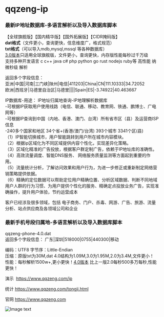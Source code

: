 qqzeng-ip
=========

### 最新IP地址数据库-多语言解析以及导入数据库脚本

【全球旗舰版】【国内精华版】【国外拓展版】【CIDR掩码版】    
**dat格式**（文件更小，查询更快，信息维度广，格式规范）  
**txt格式**（可以导入mdb,mysql,mssql 等各种数据库）  
[3.0版本](https://github.com/zengzhan/qqzeng-ip/tree/master/3.0)只适用全球旗舰版，文件更小，查询更快，内存版性能每秒过千万级  
支持多种开发语言 c c++ java c# php python go rust nodejs ruby等 高性能 纳微秒级 解析

返回多个字段信息：   
亚洲|中国|河南|三门峡|陕州|电信|411203|China|CN|111.10333|34.72052   
欧洲|西班牙|马德里自治区|马德里||||Spain|ES|-3.74922|40.463667   

IP数据库-用途： 
 IP地址归属地查询-IP地理解析数据库  
 -可根据IP获取用户使用线路（电信、联通、移动、教育网、铁通、鹏博士、广电网等）   
 -可根据IP查询到中国（内地、香港、澳门、台湾）所有省市区（县）及运营商ISP信息  
 -240多个国家和地区 34个省+(香港/澳门/台湾) 393个城市 3341个区(县)  
（1）IP智能切换城市，用户智能跳转到用户所在城市内容模块。  
（2）根据ip区域化为不同区域提供内容个性化，实现差异化策略。  
（3）区域化精准的广告投放，根据客户群定制广告，依赖于IP地址库的准确性。  
（4）高效流量调度、智能DNS服务、 网络服务质量监测等方面起到重要的作用。  
（5）流量统计分析，了解访问效果和用户行为，为进一步修正或重新制定网络营销策略提供依据。  
（6）精确的定位数据可以帮助定位用户精确位置、分析区域数据、判断不同地域用户人群的行为习惯、为用户提供个性化的服务、精确定点投放业务广告，实现准确操作，提升用户体验，节约运营成本    

客户已经涉及很多领域，包括 电子商务、门户、杀毒、网游、广告、旅游、流量分析、站点供应商及各领域公司和企业

### 最新手机号段归属地-多语言解析以及导入数据库脚本

qqzeng-phone-4.0.dat    
返回多个字段信息： 
广东|深圳|518000|0755|440300|移动   

编码：UTF8  字节序：Little-Endian  
压缩：原版txt为30M,dat 4.0结构为1.09M,3.0为1.95M,2.0为3.4M,文件更小！   
性能：每秒解析1500w+,更小更快！[4.0版本](https://github.com/zengzhan/qqzeng-ip/tree/master/qqzeng-phone-4.0) 比上一版2.0每秒500多万每秒,性能更快！  
 
 
演示  https://www.qqzeng.com/ip

统计  https://www.qqzeng.com/tongji.html

官网  https://www.qqzeng.com   


![Image text](https://www.qqzeng-ip.com/res/github-qrcode.png)

